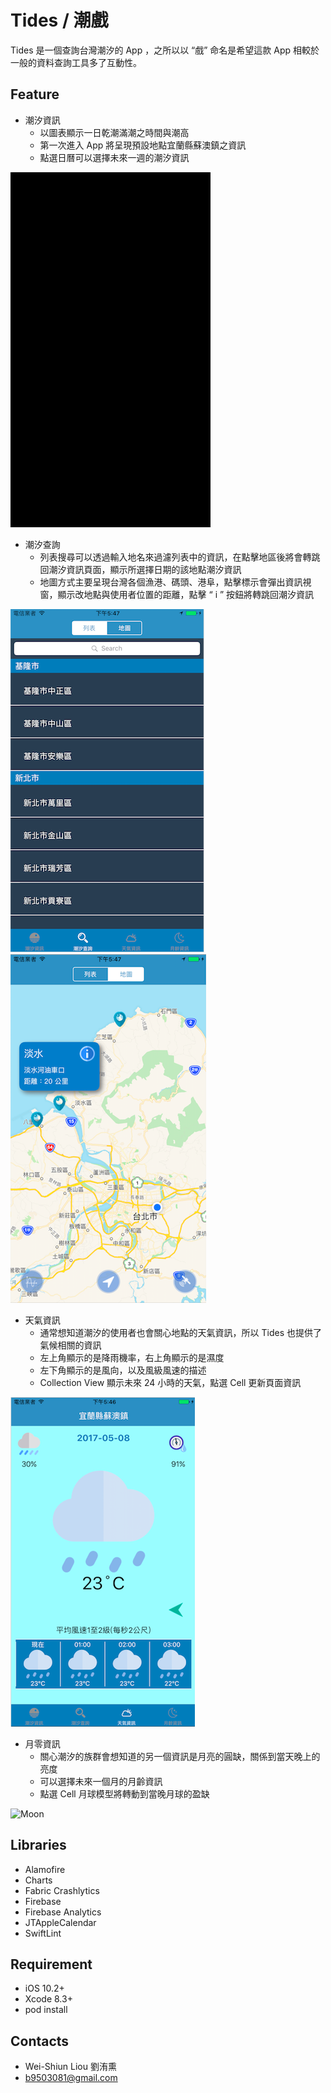 # Tides / 潮戲

Tides 是一個查詢台灣潮汐的 App ，之所以以 “戲” 命名是希望這款 App 相較於一般的資料查詢工具多了互動性。

## Feature

* 潮汐資訊
  * 以圖表顯示一日乾潮滿潮之時間與潮高
  * 第一次進入 App 將呈現預設地點宜蘭縣蘇澳鎮之資訊
  * 點選日曆可以選擇未來一週的潮汐資訊

![App Launching](https://github.com/TerryLiou/Tides/blob/master/screenShot/charts.gif?raw=true)

* 潮汐查詢
  * 列表搜尋可以透過輸入地名來過濾列表中的資訊，在點擊地區後將會轉跳回潮汐資訊頁面，顯示所選擇日期的該地點潮汐資訊
  * 地圖方式主要呈現台灣各個漁港、碼頭、港阜，點擊標示會彈出資訊視窗，顯示改地點與使用者位置的距離，點擊 “ i ” 按鈕將轉跳回潮汐資訊

![TableView](https://github.com/TerryLiou/Tides/blob/master/screenShot/tableView.png?raw=true)
![MapView](https://github.com/TerryLiou/Tides/blob/master/screenShot/map.png?raw=true)

* 天氣資訊
  * 通常想知道潮汐的使用者也會關心地點的天氣資訊，所以 Tides 也提供了氣候相關的資訊
  * 左上角顯示的是降雨機率，右上角顯示的是濕度
  * 左下角顯示的是風向，以及風級風速的描述
  * Collection View 顯示未來 24 小時的天氣，點選 Cell 更新頁面資訊

![Weather](https://github.com/TerryLiou/Tides/blob/master/screenShot/weather.png?raw=true)

* 月零資訊
  * 關心潮汐的族群會想知道的另一個資訊是月亮的圓缺，關係到當天晚上的亮度
  * 可以選擇未來一個月的月齡資訊
  * 點選 Cell 月球模型將轉動到當晚月球的盈缺

![Moon](https://github.com/TerryLiou/Tides/blob/master/screenShot/moon.gif?raw=true)

## Libraries

* Alamofire
* Charts
* Fabric Crashlytics
* Firebase
* Firebase Analytics
* JTAppleCalendar
* SwiftLint

## Requirement

* iOS 10.2+
* Xcode 8.3+
* pod install

## Contacts

* Wei-Shiun Liou 劉洧熏
* [b9503081@gmail.com](b9503081@gmail.com)
